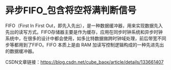 # 异步FIFO_包含将空将满判断信号
FIFO（First In First Out，即先入先出），是一种数据缓冲器，用来实现数据先入先出的读写方式。FIFO存储器主要是作为缓存，应用在同步时钟系统和异步时钟系统中，在很多的设计中都会使用，如多比特数据做跨时钟域处理，前后带宽不同步等都用到了FIFO。FIFO 本质上是由 RAM 加读写控制逻辑构成的一种先进先出的数据缓冲器。 

CSDN文章链接：https://blog.csdn.net/cube_baox/article/details/133661407
